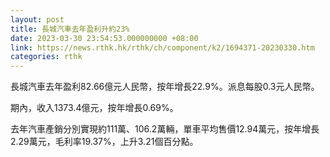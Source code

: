 ```yaml
---
layout: post
title: 長城汽車去年盈利升約23%
date: 2023-03-30 23:54:53.000000000 +08:00
link: https://news.rthk.hk/rthk/ch/component/k2/1694371-20230330.htm
categories: rthk
---
```


長城汽車去年盈利82.66億元人民幣，按年增長22.9%。派息每股0.3元人民幣。

期內，收入1373.4億元，按年增長0.69%。

去年汽車產銷分別實現約111萬、106.2萬輛，單車平均售價12.94萬元，按年增長2.29萬元，毛利率19.37%，上升3.21個百分點。
